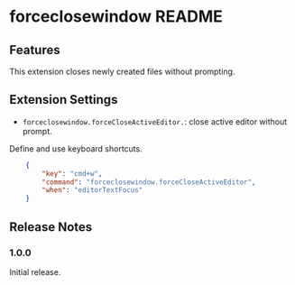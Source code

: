 # forceclosewindow README

## Features

This extension closes newly created files without prompting.

## Extension Settings

* `forceclosewindow.forceCloseActiveEditor.`: close active editor without prompt.

Define and use keyboard shortcuts.

```json
    {
        "key": "cmd+w",
        "command": "forceclosewindow.forceCloseActiveEditor",
        "when": "editorTextFocus"
    }
```

## Release Notes

### 1.0.0

Initial release.
